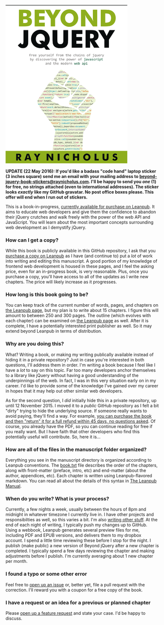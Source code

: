 <img src="manuscript/images/title_page.png" width="400">

**UPDATE (22 May 2016): If you'd like a badass "code hand" laptop sticker (3 inches square) send me an email with your mailing address to beyond-jquery-book-stickers@raynicholus.com. I'll be happy to send you _one_ (1) for free, no strings attached (even to international addresses). The sticker looks _exactly_ like my GitHub gravatar. No post office boxes please. This offer will end when I run out of stickers.**

This is a book-in-progress, [currently available for purchase on Leanpub][leanpub]. It aims to educate web developers and give them the confidence to abandon their jQuery crutches and walk freely with the power of the web API and JavaScript. You will learn about the most important concepts surrounding web development as I demystify jQuery.


### How can I get a copy?

While this book is publicly available in this GitHub repository, I ask that you [purchase a copy on Leanpub][leanpub] as I have (and continue to) put a _lot_ of work into writing and editing this manuscript. A good portion of my knowledge of frontend web development is housed in these pages, and I feel the asking price, even for an in-progress book, is very reasonable. Plus, once you purchase a copy, you'll have access to all of the updates as I write new chapters. The price will likely increase as it progresses.


### How long is this book going to be?

You can keep track of the current number of words, pages, and chapters on [the Leanpub page][leanpub], but my plan is to write about 15 chapters. I figure this will amount to between 250 and 300 pages. The outline (which evolves with each chapter) can be examined on [the Leanpub page][leanpub] as well. After it is complete, I have a potentially interested print publisher as well. So it may extend beyond Leanpub in terms of distribution.


### Why are you doing this?

What? Writing a book, or making my writing publically available instead of hiding it in a private repository? Just in case you're interested in both questions, I'll address them in order. I'm writing a book because I feel like I have a _lot_ to say on this topic. Far too many developers anchor themselves to a library like jQuery without having a good understanding of the underpinnings of the web. In fact, I was in this very situation early on in my career. I'd like to provide some of the knowledge I've gained over my career in hopes that it may help out other similar web developers.

As for the second question, I _did_ initially hide this in a private repository, up until 12 November 2015. I moved it to a _public_ GitHub repository as I felt a bit "dirty" trying to hide the underlying source. If someone really wants to avoid paying, they'll find a way. For example, [you can purchase the book and then "return" it for a full refund within 45 days, no questions asked][leanpub-faq]. Of course, you already have the PDF, so you can continue reading for free if you really want. But I have faith that other developers who find this potentially useful will contribute.  So, here it is...


### How are all of the files in the manuscript folder organized?

Everything you see in the manuscript directory is organized according to Leanpub conventions. The [book.txt](manuscript/book.txt) file describes the order of the chapters, along with front-matter (preface, intro, etc) and end-matter (about the author, appendices, etc). Each chapter is written using Leanpub-flavored markdown. You can read all about the details of this syntax in [The Leanpub Manual][leanpub-manual].


### When do you write? What is your process?

Currently, a few nights a week, usually between the hours of 8pm and midnight in whatever timezone I currently live in. I have other projects and responsibilties as well, so this varies a bit. I'm also [writing other stuff][raynicholus.com]. At the end of each night of writing, I typically push my changes up to GitHub. Using a webbook, Leanpub generates several preview files for me, including PDF and EPUB versions, and delivers them to my dropbox account. I spend a little time reviewing these before I stop for the night. I publish (make public) a new version of Beyond jQuery after a new chapter is completed. I typically spend a few days reviewing the chapter and making adjustments before I publish. I'm currently averaging about 1 new chapter per month.


### I found a typo or some other error

Feel free to [open up an issue][issues] or, better yet, file a pull request with the correction. I'll reward you with a coupon for a free copy of the book.


### I have a request or an idea for a previous or planned chapter

Please [open up a feature request][issues] and state your case. I'd be happy to discuss.


[issues]: https://github.com/rnicholus/beyond-jquery-book/issues/new
[leanpub]: https://leanpub.com/beyondjquery
[leanpub-faq]: https://leanpub.com/help/reader_faq
[leanpub-manual]: https://leanpub.com/help/manual
[raynicholus.com]: http://raynicholus.com/
